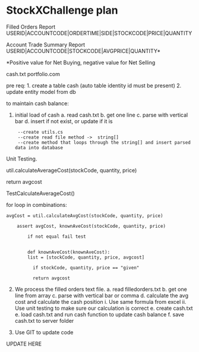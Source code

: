 # StockXChallenge plan

Filled Orders Report
USERID|ACCOUNTCODE|ORDERTIME|SIDE|STOCKCODE|PRICE|QUANTITY


Account Trade Summary Report
USERID|ACCOUNTCODE|STOCKCODE|AVGPRICE|QUANTITY* 

*Positive value for Net Buying, negative value for Net Selling

cash.txt
portfolio.com


pre req:
	1. create a table cash (auto table identity id must be present)
	2. update entity model from db 

to maintain cash balance:
1. initial load of cash
	a. read cash.txt
	b. get one line
	c. parse with vertical bar
	d. insert if not exist, or update if it is
		
		--create utils.cs
		--create read file method ->  string[]
		--create method that loops through the string[] and insert parsed data into database
			

Unit Testing.


util.calculateAverageCost(stockCode, quantity, price)



return avgcost


TestCalculateAverageCost()


for loop in combinations:

	avgCost = util.calculateAvgCost(stockCode, quantity, price)

		assert avgCost, knownAveCost(stockCode, quantity, price) 

			if not equal fail test


			def knownAveCost(knownAveCost):
			list = [stockCode, quantity, price, avgcost]

			  if stockCode, quantity, price == "given"

			  return avgcost
			     
2. We process the filled orders text file.
	a. read filledorders.txt
	b. get one line from array
	c. parse with vertical bar or comma
	d. calculate the avg cost and calculate the cash position
		i. Use same formula from excel
		ii. Use unit testing to make sure our calculation is correct
	e. create cash.txt
	e. load cash.txt and run cash function to update cash balance
	f. save cash.txt to server folder
	
		
	
3. Use GIT to update code


UPDATE HERE
